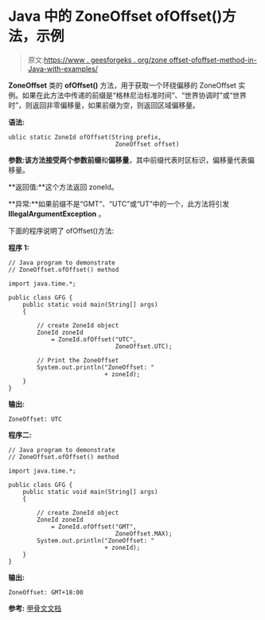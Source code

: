 # Java 中的 ZoneOffset ofOffset()方法，示例

> 原文:[https://www . geesforgeks . org/zone offset-ofoffset-method-in-Java-with-examples/](https://www.geeksforgeeks.org/zoneoffset-ofoffset-method-in-java-with-examples/)

**ZoneOffset** 类的 **ofOffset()** 方法，用于获取一个环绕偏移的 ZoneOffset 实例。如果在此方法中传递的前缀是“格林尼治标准时间”、“世界协调时”或“世界时”，则返回非零偏移量，如果前缀为空，则返回区域偏移量。

**语法:**

```
ublic static ZoneId ofOffset(String prefix,
                              ZoneOffset offset)

```

**参数:**该方法接受两个参数**前缀**和**偏移量**，其中前缀代表时区标识，偏移量代表偏移量。

**返回值:**这个方法返回 zoneId。

**异常:**如果前缀不是“GMT”、“UTC”或“UT”中的一个，此方法将引发 **IllegalArgumentException** 。

下面的程序说明了 ofOffset()方法:

**程序 1:**

```
// Java program to demonstrate
// ZoneOffset.ofOffset() method

import java.time.*;

public class GFG {
    public static void main(String[] args)
    {

        // create ZoneId object
        ZoneId zoneId
            = ZoneId.ofOffset("UTC",
                              ZoneOffset.UTC);

        // Print the ZoneOffset
        System.out.println("ZoneOffset: "
                           + zoneId);
    }
}
```

**输出:**

```
ZoneOffset: UTC

```

**程序二:**

```
// Java program to demonstrate
// ZoneOffset.ofOffset() method

import java.time.*;

public class GFG {
    public static void main(String[] args)
    {

        // create ZoneId object
        ZoneId zoneId
            = ZoneId.ofOffset("GMT",
                              ZoneOffset.MAX);
        System.out.println("ZoneOffset: "
                           + zoneId);
    }
}
```

**输出:**

```
ZoneOffset: GMT+18:00

```

**参考:** [甲骨文文档](https://docs.oracle.com/javase/9/docs/api/java/time/ZoneId.html#ofOffset-java.lang.String-java.time.ZoneOffset-)